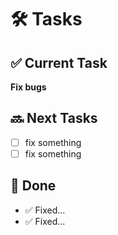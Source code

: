 # 🛠️ Tasks  

## ✅ Current Task  
**Fix bugs**  

## 🔜 Next Tasks  
- [ ] fix something
- [ ] fix something

## 🎉 Done  
- ✅ Fixed...
- ✅ Fixed...